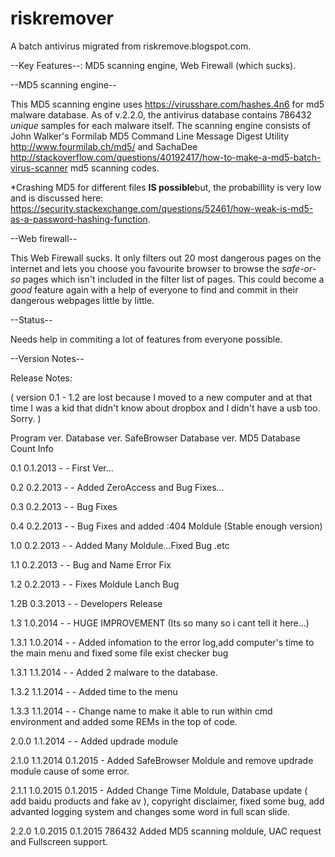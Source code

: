 # riskremover
A batch antivirus migrated from riskremove.blogspot.com.

--Key Features--: MD5 scanning engine, Web Firewall (which sucks).

--MD5 scanning engine--

This MD5 scanning engine uses https://virusshare.com/hashes.4n6 for md5 malware database. As of v.2.2.0, the antivirus database contains
786432 *unique* samples for each malware itself. The scanning engine consists of John Walker's Formilab MD5 Command Line Message Digest Utility http://www.fourmilab.ch/md5/ and SachaDee http://stackoverflow.com/questions/40192417/how-to-make-a-md5-batch-virus-scanner md5 scanning codes.   

*Crashing MD5 for different files **IS possible**but, the probabillity is very low and is discussed here: https://security.stackexchange.com/questions/52461/how-weak-is-md5-as-a-password-hashing-function.

--Web firewall--

This Web Firewall sucks. It only filters out 20 most dangerous pages on the internet and lets you choose you favourite browser to browse
the *safe-or-so* pages which isn't included in the filter list of pages. This could become a *good* feature again with a help of everyone
to find and commit in their dangerous webpages little by little.

--Status--

Needs help in commiting a lot of features from everyone possible.

--Version Notes--

Release Notes:

( version 0.1 - 1.2 are lost because I moved to a new computer and at that time I was a kid that didn't know about dropbox and I didn't have a usb too. Sorry. )

Program ver. Database ver. SafeBrowser Database ver. MD5 Database Count Info

0.1          0.1.2013              -                        -            First Ver...

0.2          0.2.2013              -                        -            Added ZeroAccess and Bug Fixes...

0.3          0.2.2013              -                        -            Bug Fixes

0.4          0.2.2013              -                        -            Bug Fixes and added :404 Moldule (Stable enough version)

1.0          0.2.2013              -                        -            Added Many Moldule...Fixed Bug .etc

1.1          0.2.2013              -                        -            Bug and Name Error Fix

1.2          0.2.2013              -                        -            Fixes Moldule Lanch Bug

1.2B         0.3.2013              -                        -            Developers Release

1.3          1.0.2014              -                        -            HUGE IMPROVEMENT (Its so many so i cant tell it here...)

1.3.1        1.0.2014              -                        -            Added infomation to the error log,add computer's time to the main menu and fixed some file exist checker bug

1.3.1        1.1.2014              -                        -            Added 2 malware to the database.

1.3.2        1.1.2014              -                        -            Added time to the menu

1.3.3        1.1.2014              -                        -            Change name to make it able to run within cmd environment and added some REMs in the top of code.

2.0.0        1.1.2014              -                        -            Added updrade module

2.1.0        1.1.2014           0.1.2015                    -            Added SafeBrowser Moldule and remove updrade module cause of some error.

2.1.1        1.0.2015           0.1.2015                    -            Added Change Time Moldule, Database update ( add baidu products and fake av ), copyright disclaimer, fixed some bug, add advanted logging system and changes some word in full scan slide.

2.2.0        1.0.2015           0.1.2015                  786432         Added MD5 scanning moldule, UAC request and Fullscreen support.     

